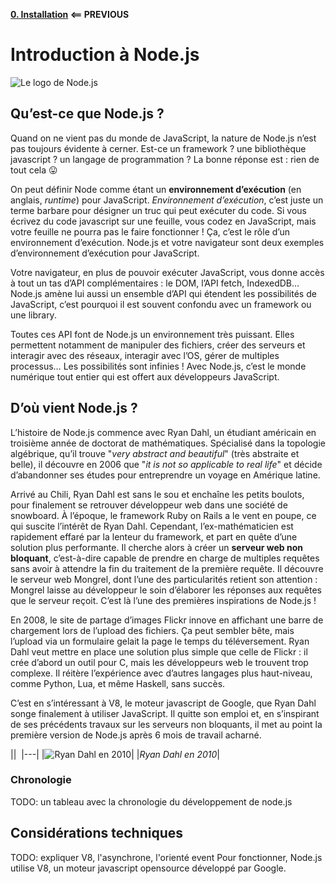 **[0. Installation](./1.%20Introduction%20à%20Node.js.md) ⟸ PREVIOUS**

# Introduction à Node.js

![Le logo de Node.js](https://s17-us2.startpage.com/cgi-bin/serveimage?url=https%3A%2F%2Fupload.wikimedia.org%2Fwikipedia%2Fcommons%2Fthumb%2Fd%2Fd9%2FNode.js_logo.svg%2F590px-Node.js_logo.svg.png&sp=de8a11bf4275d1511bd6816ca7651796&anticache=901921)

## Qu’est-ce que Node.js ?

Quand on ne vient pas du monde de JavaScript, la nature de Node.js n’est pas toujours évidente à cerner. Est-ce un framework ? une bibliothèque javascript ? un langage de programmation ? La bonne réponse est : rien de tout cela 😛

On peut définir Node comme étant un **environnement d’exécution** (en anglais, *runtime*) pour JavaScript. *Environnement d’exécution*, c’est juste un terme barbare pour désigner un truc qui peut exécuter du code. Si vous écrivez du code javascript sur une feuille, vous codez en JavaScript, mais votre feuille ne pourra pas le faire fonctionner ! Ça, c’est le rôle d’un environnement d’exécution. Node.js et votre navigateur sont deux exemples d’environnement d’exécution pour JavaScript.

Votre navigateur, en plus de pouvoir exécuter JavaScript, vous donne accès à tout un tas d’API complémentaires : le DOM, l’API fetch, IndexedDB… Node.js amène lui aussi un ensemble d’API qui étendent les possibilités de JavaScript, c’est pourquoi il est souvent confondu avec un framework ou une library.

Toutes ces API font de Node.js un environnement très puissant. Elles permettent notamment de manipuler des fichiers, créer des serveurs et interagir avec des réseaux, interagir avec l’OS, gérer de multiples processus… Les possibilités sont infinies ! Avec Node.js, c’est le monde numérique tout entier qui est offert aux développeurs JavaScript.

## D’où vient Node.js ?

L’histoire de Node.js commence avec Ryan Dahl, un étudiant américain en troisième année de doctorat de mathématiques. Spécialisé dans la topologie algébrique, qu’il trouve "*very abstract and beautiful*" (très abstraite et belle), il découvre en 2006 que "*it is not so applicable to real life*" et décide d’abandonner ses études pour entreprendre un voyage en Amérique latine.

Arrivé au Chili, Ryan Dahl est sans le sou et enchaîne les petits boulots, pour finalement se retrouver développeur web dans une société de snowboard. À l’époque, le framework Ruby on Rails a le vent en poupe, ce qui suscite l’intérêt de Ryan Dahl. Cependant, l’ex-mathématicien est rapidement effaré par la lenteur du framework, et part en quête d’une solution plus performante. Il cherche alors à créer un **serveur web non bloquant**, c’est-à-dire capable de prendre en charge de multiples requêtes sans avoir à attendre la fin du traitement de la première requête. Il découvre le serveur web Mongrel, dont l’une des particularités retient son attention : Mongrel laisse au développeur le soin d’élaborer les réponses aux requêtes que le serveur reçoit. C’est là l’une des premières inspirations de Node.js !

En 2008, le site de partage d’images Flickr innove en affichant une barre de chargement lors de l’upload des fichiers. Ça peut sembler bête, mais l’upload via un formulaire gelait la page le temps du téléversement. Ryan Dahl veut mettre en place une solution plus simple que celle de Flickr : il crée d’abord un outil pour C, mais les développeurs web le trouvent trop complexe. Il réitère l’expérience avec d’autres langages plus haut-niveau, comme Python, Lua, et même Haskell, sans succès.

C’est en s’intéressant à V8, le moteur javascript de Google, que Ryan Dahl songe finalement à utiliser JavaScript. Il quitte son emploi et, en s’inspirant de ses précédents travaux sur les serveurs non bloquants, il met au point la première version de Node.js après 6 mois de travail acharné.

|| 
|---|
|![Ryan Dahl en 2010](https://cdn.discordapp.com/attachments/629643025316053004/684776565778808896/ryan_dahl.PNG)|
|*Ryan Dahl en 2010*|

### Chronologie

TODO: un tableau avec la chronologie du développement de node.js

## Considérations techniques

TODO: expliquer V8, l'asynchrone, l'orienté event
Pour fonctionner, Node.js utilise V8, un moteur javascript opensource développé par Google.